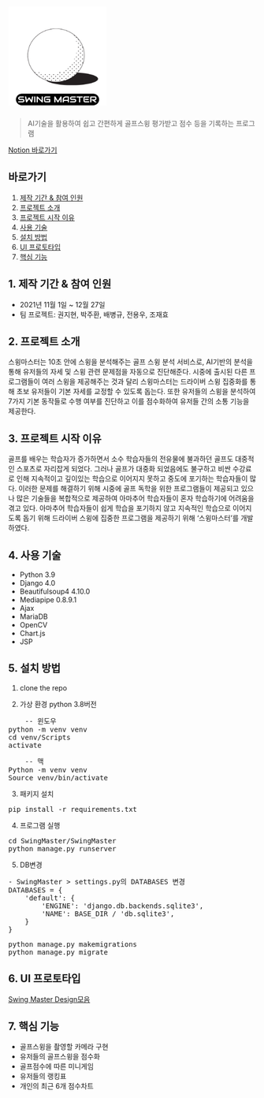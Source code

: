 # <img src="./SwingMaster/startpage/static/assets/img/logo1.png" alt="logo1" width="200px" height="200px">
> AI기술을 활용하여 쉽고 간편하게 골프스윙 평가받고 점수 등을 기록하는 프로그램

[Notion 바로가기](https://www.notion.so/Swing-Master-32d7d806556947e7b16510aecb629a32)

## 바로가기

1. [제작 기간 & 참여 인원](#1-제작-기간--참여-인원)
2. [프로젝트 소개](#2-프로젝트-소개)
3. [프로젝트 시작 이유](#3-프로젝트-시작-이유)
4. [사용 기술](#4-사용-기술)
5. [설치 방법](#5-설치-방법)
6. [UI 프로토타입](#6-ui-프로토타입)
7. [핵심 기능](#7-핵심-기능)


## 1. 제작 기간 & 참여 인원

- 2021년 11월 1일 ~ 12월 27일
- 팀 프로젝트: 권지현, 박주환, 배병규, 전용우, 조재효




## 2. 프로젝트 소개

스윙마스터는 10초 안에 스윙을 분석해주는 골프 스윙 분석 서비스로, AI기반의 분석을 통해 유저들의 자세 및 스윙 관련 문제점을 자동으로 진단해준다. 시중에 출시된 다른 프로그램들이 여러 스윙을 제공해주는 것과 달리 스윙마스터는 드라이버 스윙 집중화를 통해 초보 유저들이 기본 자세를 교정할 수 있도록 돕는다. 또한 유저들의 스윙을 분석하여 7가지 기본 동작들로 수행 여부를 진단하고 이를 점수화하여 유저들 간의 소통 기능을 제공한다. 




## 3. 프로젝트 시작 이유

골프를 배우는 학습자가 증가하면서 소수 학습자들의 전유물에 불과하던 골프도 대중적인 스포츠로 자리잡게 되었다. 그러나 골프가 대중화 되었음에도 불구하고 비싼 수강료로 인해 지속적이고 깊이있는 학습으로 이어지지 못하고 중도에 포기하는 학습자들이 많다. 이러한 문제를 해결하기 위해 시중에 골프 독학을 위한 프로그램들이 제공되고 있으나 많은 기술들을 복합적으로 제공하여 아마추어 학습자들이 혼자 학습하기에 어려움을 겪고 있다. 아마추어 학습자들이 쉽게 학습을 포기하지 않고 지속적인 학습으로 이어지도록 돕기 위해 드라이버 스윙에 집중한 프로그램을 제공하기 위해 ‘스윙마스터’를 개발하였다. 




## 4. 사용 기술

- Python 3.9
- Django 4.0
- Beautifulsoup4 4.10.0
- Mediapipe 0.8.9.1
- Ajax
- MariaDB
- OpenCV
- Chart.js
- JSP




## 5. 설치 방법

1. clone the repo

2. 가상 환경 
python 3.8버전
<pre>
    -- 윈도우    
python -m venv venv
cd venv/Scripts
activate
</pre>
<pre>
    -- 맥
Python -m venv venv
Source venv/bin/activate
</pre>
3. 패키지 설치
<pre>
pip install -r requirements.txt
</pre>
4. 프로그램 실행 
<pre>
cd SwingMaster/SwingMaster
python manage.py runserver
</pre>
5. DB변경
<pre>
- SwingMaster > settings.py의 DATABASES 변경
DATABASES = {
    'default': {
        'ENGINE': 'django.db.backends.sqlite3',
        'NAME': BASE_DIR / 'db.sqlite3',
    }
}
</pre>
<pre>
python manage.py makemigrations
python manage.py migrate
</pre>



## 6. UI 프로토타입

[Swing Master Design모음](https://www.notion.so/d9eb0ecd1f6f41d290618ffeb3978058?v=ee9d8f63e653440f9a79295bb22514a6)




## 7. 핵심 기능

- 골프스윙을 촬영할 카메라 구현
- 유저들의 골프스윙을 점수화
- 골프점수에 따른 미니게임
- 유저들의 랭킹표
- 개인의 최근 6개 점수차트







